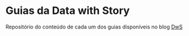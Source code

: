# Guias da Data with Story
Repositório do conteúdo de cada um dos guias disponíveis no blog [DwS](datawithstory.com)
